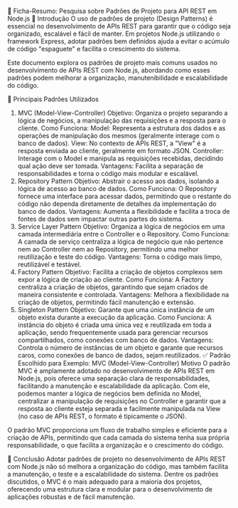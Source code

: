 📄 Ficha-Resumo: Pesquisa sobre Padrões de Projeto para API REST em Node.js
📝 Introdução
O uso de padrões de projeto (Design Patterns) é essencial no desenvolvimento de APIs REST para garantir que o código seja organizado, escalável e fácil de manter. Em projetos Node.js utilizando o framework Express, adotar padrões bem definidos ajuda a evitar o acúmulo de código "espaguete" e facilita o crescimento do sistema.

Este documento explora os padrões de projeto mais comuns usados no desenvolvimento de APIs REST com Node.js, abordando como esses padrões podem melhorar a organização, manutenibilidade e escalabilidade do código.

🔑 Principais Padrões Utilizados
1. MVC (Model-View-Controller)
Objetivo: Organiza o projeto separando a lógica de negócios, a manipulação das requisições e a resposta para o cliente.
Como Funciona:
Model: Representa a estrutura dos dados e as operações de manipulação dos mesmos (geralmente interage com o banco de dados).
View: No contexto de APIs REST, a "View" é a resposta enviada ao cliente, geralmente em formato JSON.
Controller: Interage com o Model e manipula as requisições recebidas, decidindo qual ação deve ser tomada.
Vantagens: Facilita a separação de responsabilidades e torna o código mais modular e escalável.
2. Repository Pattern
Objetivo: Abstrair o acesso aos dados, isolando a lógica de acesso ao banco de dados.
Como Funciona: O Repository fornece uma interface para acessar dados, permitindo que o restante do código não dependa diretamente de detalhes da implementação do banco de dados.
Vantagens: Aumenta a flexibilidade e facilita a troca de fontes de dados sem impactar outras partes do sistema.
3. Service Layer Pattern
Objetivo: Organiza a lógica de negócios em uma camada intermediária entre o Controller e o Repository.
Como Funciona: A camada de serviço centraliza a lógica de negócio que não pertence nem ao Controller nem ao Repository, permitindo uma melhor reutilização e teste do código.
Vantagens: Torna o código mais limpo, reutilizável e testável.
4. Factory Pattern
Objetivo: Facilita a criação de objetos complexos sem expor a lógica de criação ao cliente.
Como Funciona: A Factory centraliza a criação de objetos, garantindo que sejam criados de maneira consistente e controlada.
Vantagens: Melhora a flexibilidade na criação de objetos, permitindo fácil manutenção e extensão.
5. Singleton Pattern
Objetivo: Garante que uma única instância de um objeto exista durante a execução da aplicação.
Como Funciona: A instância do objeto é criada uma única vez e reutilizada em toda a aplicação, sendo frequentemente usada para gerenciar recursos compartilhados, como conexões com banco de dados.
Vantagens: Controla o número de instâncias de um objeto e garante que recursos caros, como conexões de banco de dados, sejam reutilizados.
✅ Padrão Escolhido para Exemplo: MVC (Model-View-Controller)
Motivo
O padrão MVC é amplamente adotado no desenvolvimento de APIs REST em Node.js, pois oferece uma separação clara de responsabilidades, facilitando a manutenção e escalabilidade da aplicação. Com ele, podemos manter a lógica de negócios bem definida no Model, centralizar a manipulação de requisições no Controller e garantir que a resposta ao cliente esteja separada e facilmente manipulada na View (no caso de APIs REST, o formato é tipicamente o JSON).

O padrão MVC proporciona um fluxo de trabalho simples e eficiente para a criação de APIs, permitindo que cada camada do sistema tenha sua própria responsabilidade, o que facilita a organização e o crescimento do código.

🚀 Conclusão
Adotar padrões de projeto no desenvolvimento de APIs REST com Node.js não só melhora a organização do código, mas também facilita a manutenção, o teste e a escalabilidade do sistema. Dentre os padrões discutidos, o MVC é o mais adequado para a maioria dos projetos, oferecendo uma estrutura clara e modular para o desenvolvimento de aplicações robustas e de fácil manutenção.

